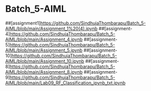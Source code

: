 # Batch_5-AIML
##[assignment1]https://github.com/SindhujaThombarapu/Batch_5-AIML/blob/main/Assignment_1%20(4).ipynb
##[assignment-4]https://github.com/SindhujaThombarapu/Batch_5-AIML/blob/main/Assignment_4.ipynb
##[assignment-5]https://github.com/SindhujaThombarapu/Batch_5-AIML/blob/main/Assignment_5.ipynb
##[assignment-10]https://github.com/SindhujaThombarapu/Batch_5-AIML/blob/main/Assignment_10.ipynb
##[assignment-8]https://github.com/SindhujaThombarapu/Batch_5-AIML/blob/main/Assignment_8.ipynb
##[assignment-9]https://github.com/SindhujaThombarapu/Batch_5-AIML/blob/main/Lab09_RF_Classification_ipynb_txt.ipynb



